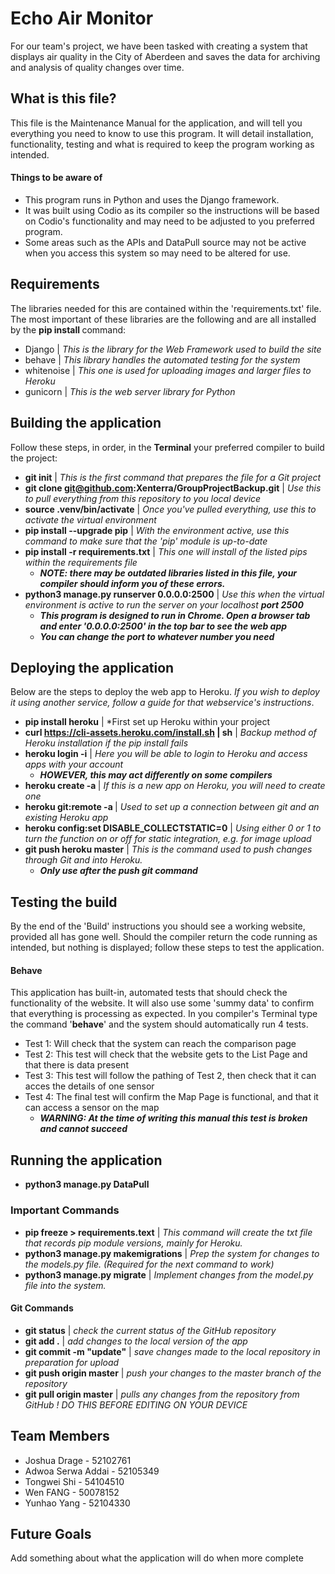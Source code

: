 # Echo Air Monitor
For our team's project, we have been tasked with creating a system that displays air quality in the City of Aberdeen and saves the data for archiving and analysis of quality changes over time.

## What is this file?
This file is the Maintenance Manual for the application, and will tell you everything you need to know to use this program.
It will detail installation, functionality, testing and what is required to keep the program working as intended.

#### Things to be aware of
- This program runs in Python and uses the Django framework.
- It was built using Codio as its compiler so the instructions will be based on Codio's functionality and may need to be adjusted to you preferred program.
- Some areas such as the APIs and DataPull source may not be active when you access this system so may need to be altered for use.

## Requirements
The libraries needed for this are contained within the 'requirements.txt' file. 
The most important of these libraries are the following and are all installed by the **pip install <library name>** command:
- Django     | *This is the library for the Web Framework used to build the site*
- behave     | *This library handles the automated testing for the system*
- whitenoise | *This one is used for uploading images and larger files to Heroku*
- gunicorn   | *This is the web server library for Python*

## Building the application
 Follow these steps, in order, in the **Terminal** your preferred compiler to build the project:
- **git init**                                                 | *This is the first command that prepares the file for a Git project*
- **git clone git@github.com:Xenterra/GroupProjectBackup.git** | *Use this to pull everything from this repository to you local device*
- **source .venv/bin/activate**                                | *Once you've pulled everything, use this to activate the virtual environment*
- **pip install --upgrade pip**                                | *With the environment active, use this command to make sure that the 'pip' module is up-to-date*
- **pip install -r requirements.txt**                          | *This one will install of the listed pips within the requirements file*
  - ***NOTE: there may be outdated libraries listed in this file, your compiler should inform you of these errors.*** 
- **python3 manage.py runserver 0.0.0.0:2500**                 | *Use this when the virtual environment is active to run the server on your localhost* ***port 2500*** 
  - ***This program is designed to run in Chrome. Open a browser tab and enter '0.0.0.0:2500' in the top bar to see the web app***
  - ***You can change the port to whatever number you need***

## Deploying the application
Below are the steps to deploy the web app to Heroku. 
*If you wish to deploy it using another service, follow a guide for that webservice's instructions*.
- **pip install heroku**                                 | *First set up Heroku within your project
- **curl https://cli-assets.heroku.com/install.sh | sh** | *Backup method of Heroku installation if the pip install fails*
- **heroku login -i**                                    | *Here you will be able to login to Heroku and access apps with your account* 
  - ***HOWEVER, this may act differently on some compilers***
- **heroku create -a <app name on Heroku>**              | *If this is a new app on Heroku, you will need to create one*
- **heroku git:remote -a <app name on Heroku>**	         | *Used to set up a connection between git and an existing Heroku app*
- **heroku config:set DISABLE_COLLECTSTATIC=0**          | *Using either 0 or 1 to turn the function on or off for static integration, e.g. for image upload*
- **git push heroku master**                             | *This is the command used to push changes through Git and into Heroku.* 
  - ***Only use after the push git command***

## Testing the build
By the end of the 'Build' instructions you should see a working website, provided all has gone well. 
Should the compiler return the code running as intended, but nothing is displayed; follow these steps to test the application.

#### Behave
This application has built-in, automated tests that should check the functionality of the website.
It will also use some 'summy data' to confirm that everything is processing as expected.
In you compiler's Terminal type the command '**behave**' and the system should automatically run 4 tests.
- Test 1: Will check that the system can reach the comparison page
- Test 2: This test will check that the website gets to the List Page and that there is data present
- Test 3: This test will follow the pathing of Test 2, then check that it can acces the details of one sensor
- Test 4: The final test will confirm the Map Page is functional, and that it can access a sensor on the map
  - ***WARNING: At the time of writing this manual this test is broken and cannot succeed***

## Running the application
- **python3 manage.py DataPull**

### Important Commands
- **pip freeze > requirements.text**   | *This command will create the txt file that records pip module versions, mainly for Heroku.*
- **python3 manage.py makemigrations** | *Prep the system for changes to the models.py file. (Required for the next command to work)*
- **python3 manage.py migrate**        | *Implement changes from the model.py file into the system.*

#### Git Commands
- **git status** 							| *check the current status of the GitHub repository*
- **git add .**               | *add changes to the local version of the app*
- **git commit -m "update"**  | *save changes made to the local repository in preparation for upload*
- **git push origin master**  | *push your changes to the master branch of the repository*
- **git pull origin master**  | *pulls any changes from the repository from GitHub ! DO THIS BEFORE EDITING ON YOUR DEVICE*

## Team Members
  - Joshua Drage - 52102761
  - Adwoa Serwa Addai - 52105349
  - Tongwei Shi - 54104510
  - Wen FANG - 50078152
  - Yunhao Yang - 52104330


## Future Goals
 Add something about what the application will do when more complete
